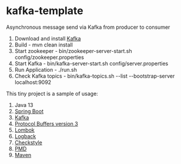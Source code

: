 # kafka-template

Asynchronous message send via Kafka from producer to consumer

1. Download and install [Kafka](https://kafka.apache.org/downloads)
1. Build - mvn clean install
1. Start zookeeper - bin/zookeeper-server-start.sh config/zookeeper.properties
1. Start Kafka - bin/kafka-server-start.sh config/server.properties
1. Run Application - ./run.sh
1. Check Kafka topics - bin/kafka-topics.sh --list --bootstrap-server localhost:9092

This tiny project is a sample of usage:
1. Java 13
1. [Spring Boot](https://spring.io/projects/spring-boot)
1. [Kafka](https://kafka.apache.org/)
1. [Protocol Buffers version 3](https://developers.google.com/protocol-buffers/docs/proto3)
1. [Lombok](https://projectlombok.org/)
1. [Logback](http://logback.qos.ch/)
1. [Checkstyle](https://checkstyle.org/checks.html)
1. [PMD](https://pmd.github.io/pmd-6.0.0/pmd_rules_java.html)
1. [Maven](https://maven.apache.org/)